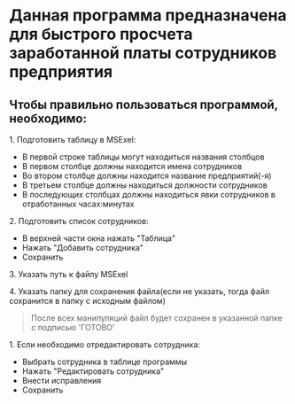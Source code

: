 <h1><strong>Данная программа предназначена для быстрого просчета заработанной платы сотрудников предприятия</strong></h1>

<h2>Чтобы правильно пользоваться программой, необходимо:</h2>

<p>1. Подготовить таблицу в MSExel:<br>
<ul>
<li>В первой строке таблицы могут находиться названия столбцов<br></li>
<li>В первом столбце должны находится имена сотрудников<br></li>
<li>Во втором столбце должны находится название предприятий(-я)<br></li>
<li>В третьем столбце должны находиться должности сотрудников<br></li>
<li>В последующих столбцах должны находиться явки сотрудников в отработанных часах:минутах</li>
</ul>
<p>2. Подготовить список сотрудников:<br>
<ul>
<li> В верхней части окна нажать "Таблица"<br>
<li> Нажать "Добавить сотрудника"<br>
<li> Сохранить
</ul>
<p>3. Указать путь к файлу MSExel</p>

<p>4. Указать папку для сохранения файла(если не указать, тогда файл сохранится в папку с исходным файлом)</p>

><p>После всех манипуляций файл будет сохранен в указанной папке с подписью 'ГОТОВО'</p>

<p>1. Если необходимо отредактировать сотрудника:<br>
<ul>
<li> Выбрать сотрудника в таблице программы<br>
<li> Нажать "Редактировать сотрудника"<br>
<li> Внести исправления<br>
<li> Сохранить
</ul>
